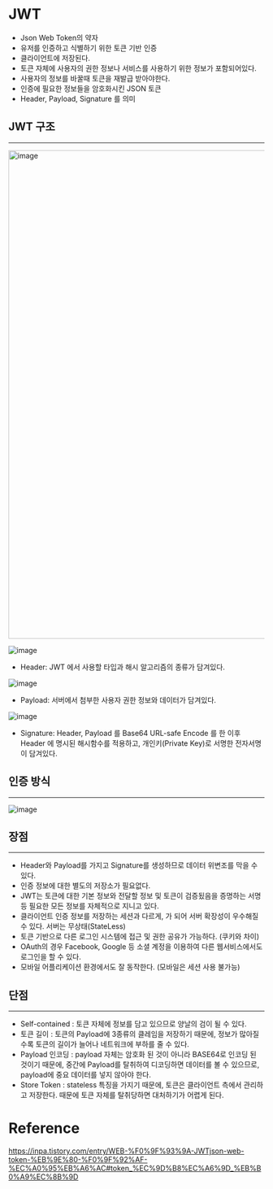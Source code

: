 # JWT
- Json Web Token의 약자
- 유저를 인증하고 식별하기 위한 토큰 기반 인증
- 클라이언트에 저장된다.
- 토큰 자체에 사용자의 권한 정보나 서비스를 사용하기 위한 정보가 포함되어있다.
- 사용자의 정보를 바꿀때 토큰을 재발급 받아야한다.
- 인증에 필요한 정보들을 암호화시킨 JSON 토큰
- Header, Payload, Signature 를 의미

## JWT 구조
---

<img width="961" alt="image" src="https://user-images.githubusercontent.com/68246962/235294290-77adb2e6-2f7a-4831-85a5-c974395645e2.png">  

![image](https://user-images.githubusercontent.com/68246962/235294342-b75722ec-2b31-4395-ad47-eeec0243ec6f.png)  
- Header: JWT 에서 사용할 타입과 해시 알고리즘의 종류가 담겨있다.  

![image](https://user-images.githubusercontent.com/68246962/235294368-6dda1954-1c98-4035-9bc6-fde4ce0953a3.png)  
- Payload: 서버에서 첨부한 사용자 권한 정보와 데이터가 담겨있다.    

![image](https://user-images.githubusercontent.com/68246962/235294390-cb66a99a-cd82-41f8-9918-624cdc9179ed.png)  
- Signature: Header, Payload 를 Base64 URL-safe Encode 를 한 이후 Header 에 명시된 해시함수를 적용하고, 개인키(Private Key)로 서명한 전자서명이 담겨있다.  

 ## 인증 방식
 ---

![image](https://user-images.githubusercontent.com/68246962/235294427-df071975-fe87-420b-890f-cbb0a51b4f57.png)  

## 장점
---

- Header와 Payload를 가지고 Signature를 생성하므로 데이터 위변조를 막을 수 있다.
- 인증 정보에 대한 별도의 저장소가 필요없다.   
- JWT는 토큰에 대한 기본 정보와 전달할 정보 및 토큰이 검증됬음을 증명하는 서명 등 필요한 모든 정보를 자체적으로 지니고 있다.
- 클라이언트 인증 정보를 저장하는 세션과 다르게, 가 되어 서버 확장성이 우수해질 수 있다. 서버는 무상태(StateLess)
- 토큰 기반으로 다른 로그인 시스템에 접근 및 권한 공유가 가능하다. (쿠키와 차이)
- OAuth의 경우 Facebook, Google 등 소셜 계정을 이용하여 다른 웹서비스에서도 로그인을 할 수 있다.
- 모바일 어플리케이션 환경에서도 잘 동작한다. (모바일은 세션 사용 불가능)

## 단점
--- 
- Self-contained : 토큰 자체에 정보를 담고 있으므로 양날의 검이 될 수 있다.
- 토큰 길이 : 토큰의 Payload에 3종류의 클레임을 저장하기 때문에, 정보가 많아질수록 토큰의 길이가 늘어나 네트워크에 부하를 줄 수 있다.
- Payload 인코딩 : payload 자체는 암호화 된 것이 아니라 BASE64로 인코딩 된 것이기 때문에, 중간에 Payload를 탈취하여 디코딩하면 데이터를 볼 수 있으므로, payload에 중요 데이터를 넣지 않아야 한다.
- Store Token : stateless 특징을 가지기 때문에, 토큰은 클라이언트 측에서 관리하고 저장한다. 때문에 토큰 자체를 탈취당하면 대처하기가 어렵게 된다.



# Reference
https://inpa.tistory.com/entry/WEB-%F0%9F%93%9A-JWTjson-web-token-%EB%9E%80-%F0%9F%92%AF-%EC%A0%95%EB%A6%AC#token_%EC%9D%B8%EC%A6%9D_%EB%B0%A9%EC%8B%9D    